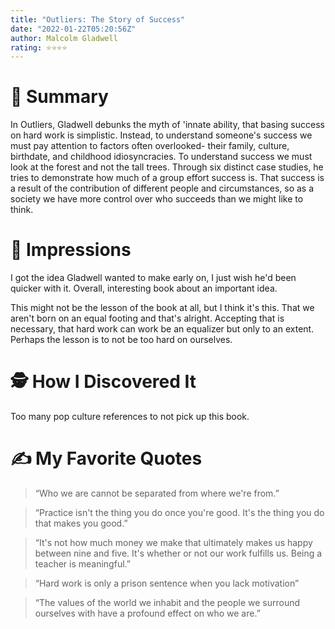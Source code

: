 ```yaml
---
title: "Outliers: The Story of Success"
date: "2022-01-22T05:20:56Z"
author: Malcolm Gladwell
rating: ⭐⭐⭐⭐
---
```


<style>
</style>

# 🚀 Summary
In Outliers, Gladwell debunks the myth of 'innate ability, that basing success on hard work is simplistic. Instead, to understand someone's success we must pay attention to factors often overlooked- their family, culture, birthdate, and childhood idiosyncracies. To understand success we must look at the forest and not the tall trees. Through six distinct case studies, he tries to demonstrate how much of a group effort success is. That success is a result of the contribution of different people and circumstances, so as a society we have more control over who succeeds than we might like to think. 

# 🎨 Impressions
I got the idea Gladwell wanted to make early on, I just wish he'd been quicker with it. Overall, interesting book about an important idea.

This might not be the lesson of the book at all, but I think it's this. That we aren't born on an equal footing and that's alright. Accepting that is necessary, that hard work can work be an equalizer but only to an extent. Perhaps the lesson is to not be too hard on ourselves. 

# 🕵 How I Discovered It
Too many pop culture references to not pick up this book. 

# ✍️ My Favorite Quotes

> “Who we are cannot be separated from where we're from.”

> “Practice isn't the thing you do once you're good. It's the thing you do that makes you good.”

> “It's not how much money we make that ultimately makes us happy between nine and five. It's whether or not our work fulfills us. Being a teacher is meaningful.”

> “Hard work is only a prison sentence when you lack motivation”

> “The values of the world we inhabit and the people we surround ourselves with have a profound effect on who we are.”
